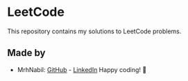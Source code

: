 # LeetCode

This repository contains my solutions to LeetCode problems. 

 ## Made by 
 - MrhNabil: [GitHub](https://github.com/MrhNabil) - [LinkedIn](https://www.linkedin.com/in/rakib-hossain-nabil/)
 Happy coding! 🚀
